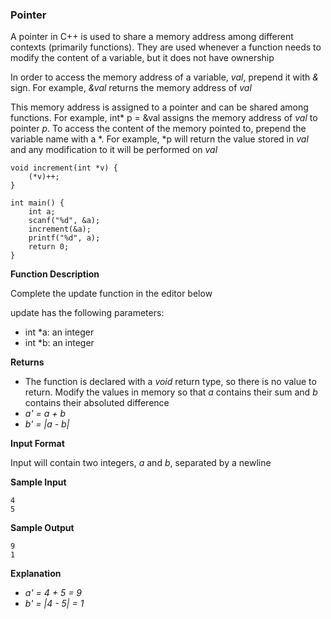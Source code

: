 ### Pointer

A pointer in C++ is used to share a memory address among different contexts (primarily functions). They are used whenever a function needs to modify the content of a variable, but it does not have ownership

In order to access the memory address of a variable, *val*, prepend it with *&* sign. For example, *&val* returns the memory address of *val*

This memory address is assigned to a pointer and can be shared among functions. For example, int* p = &val 
assigns the memory address of *val* to pointer *p*. To access the content of the memory pointed to, prepend the variable name with a *. 
For example, *p will return the value stored in
*val* and any modification to it will be performed on *val*

```
void increment(int *v) {
    (*v)++;
}

int main() {
    int a;
    scanf("%d", &a);
    increment(&a);
    printf("%d", a);
    return 0;
}
```

**Function Description**

Complete the update function in the editor below

update has the following parameters:

- int *a: an integer
- int *b: an integer

**Returns**

- The function is declared with a *void* return type, so there is no value to return. Modify the values in memory so that *a* contains their sum and *b* contains their absoluted difference
- *a' = a + b*
- *b' = |a - b|*

**Input Format**

Input will contain two integers, *a* and *b*, separated by a newline

**Sample Input**

```
4
5
```

**Sample Output**

```
9
1
```

**Explanation**

- *a' = 4 + 5 = 9*
- *b' = |4 - 5| = 1*